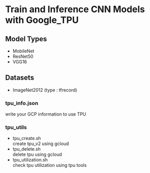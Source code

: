 # Train and Inference CNN Models with Google_TPU
## Model Types
- MobileNet
- ResNet50
- VGG16

## Datasets
- ImageNet2012 (type : tfrecord)

### tpu_info.json <br/>
write your GCP information to use TPU

### tpu_utils
- tpu_create.sh <br/>
  create tpu_v2 using gcloud
- tpu_delete.sh <br/>
  delete tpu using gcloud
- tpu_utilization.sh <br/>
  check tpu utilization using tpu tools
